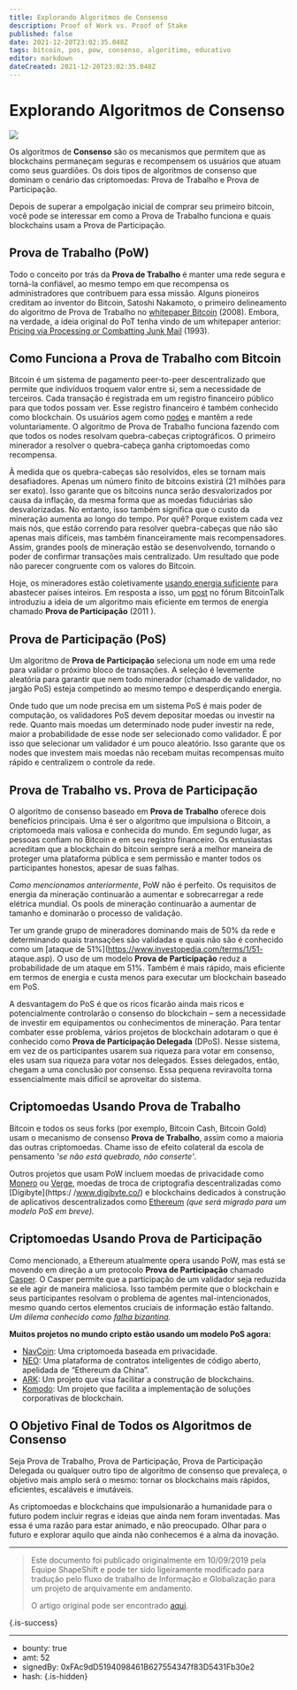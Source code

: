 ```yaml
---
title: Explorando Algoritmos de Consenso
description: Proof of Work vs. Proof of Stake
published: false
date: 2021-12-20T23:02:35.048Z
tags: bitcoin, pos, pow, consenso, algoritimo, educativo
editor: markdown
dateCreated: 2021-12-20T23:02:35.048Z
---
```


# Explorando Algoritmos de Consenso

![](https://assets.website-files.com/5e9a09610b7dce71f87f7f17/5e9f57ee07bdfea1e7ac96ac_1_tQ_nSdkltp2lDkk2IOGfnw.png)

Os algoritmos de **Consenso** são os mecanismos que permitem que as blockchains permaneçam seguras e recompensem os usuários que atuam como seus guardiões. Os dois tipos de algoritmos de consenso que dominam o cenário das criptomoedas: Prova de Trabalho e Prova de Participação.

Depois de superar a empolgação inicial de comprar seu primeiro bitcoin, você pode se interessar em como a Prova de Trabalho funciona e quais blockchains usam a Prova de Participação.<br/>

## **Prova de Trabalho** (PoW)

Todo o conceito por trás da **Prova de Trabalho** é manter uma rede segura e torná-la confiável, ao mesmo tempo em que recompensa os administradores que contribuem para essa missão. Alguns pioneiros creditam ao inventor do Bitcoin, Satoshi Nakamoto, o primeiro delineamento do algoritmo de Prova de Trabalho no [whitepaper Bitcoin](https://bitcoin.org/bitcoin.pdf) (2008). Embora, na verdade, a ideia original do PoT tenha vindo de um whitepaper anterior: [Pricing via Processing or Combatting Junk Mail](http://www.wisdom.weizmann.ac.il/~naor/PAPERS/pvp.pdf) (1993).<br/>

## Como Funciona a Prova de Trabalho com Bitcoin

Bitcoin é um sistema de pagamento peer-to-peer descentralizado que permite que indivíduos troquem valor entre si, sem a necessidade de terceiros. Cada transação é registrada em um registro financeiro público para que todos possam ver. Esse registro financeiro é também conhecido como blockchain. Os usuários agem como [nodes](https://medium.com/coinmonks/blockchain-what-is-a-node-or-masternode-and-what-does-it-do-4d9a4200938f) e mantêm a rede voluntariamente. O algoritmo de Prova de Trabalho funciona fazendo com que todos os nodes resolvam quebra-cabeças criptográficos. O primeiro minerador a resolver o quebra-cabeça ganha criptomoedas como recompensa.

À medida que os quebra-cabeças são resolvidos, eles se tornam mais desafiadores. Apenas um número finito de bitcoins existirá (21 milhões para ser exato). Isso garante que os bitcoins nunca serão desvalorizados por causa da inflação, da mesma forma que as moedas fiduciárias são desvalorizadas. No entanto, isso também significa que o custo da mineração aumenta ao longo do tempo. Por quê? Porque existem cada vez mais nós, que estão correndo para resolver quebra-cabeças que não são apenas mais difíceis, mas também financeiramente mais recompensadores. Assim, grandes pools de mineração estão se desenvolvendo, tornando o poder de confirmar transações mais centralizado. Um resultado que pode não parecer congruente com os valores do Bitcoin.

Hoje, os mineradores estão coletivamente [usando energia suficiente](https://digiconomist.net/bitcoin-energy-consumption) para abastecer países inteiros. Em resposta a isso, um [post](https://bitcointalk.org/index.php?topic=27787.0) no fórum BitcoinTalk introduziu a ideia de um algoritmo mais eficiente em termos de energia chamado **Prova de Participação** (2011 ).<br/>

## Prova de Participação (PoS)

Um algoritmo de **Prova de Participação** seleciona um node em uma rede para validar o próximo bloco de transações. A seleção é levemente aleatória para garantir que nem todo minerador (chamado de validador, no jargão PoS) esteja competindo ao mesmo tempo e desperdiçando energia.

Onde tudo que um node precisa em um sistema PoS é mais poder de computação, os validadores PoS devem depositar moedas ou investir na rede. Quanto mais moedas um determinado node puder investir na rede, maior a probabilidade de esse node ser selecionado como validador. É por isso que selecionar um validador é um pouco aleatório. Isso garante que os nodes que investem mais moedas não recebam muitas recompensas muito rápido e centralizem o controle da rede.<br/>

## Prova de Trabalho vs. Prova de Participação

O algoritmo de consenso baseado em **Prova de Trabalho** oferece dois benefícios principais. Uma é ser o algoritmo que impulsiona o Bitcoin, a criptomoeda mais valiosa e conhecida do mundo. Em segundo lugar, as pessoas confiam no Bitcoin e em seu registro financeiro. Os entusiastas acreditam que a blockchain do bitcoin sempre será a melhor maneira de proteger uma plataforma pública e sem permissão e manter todos os participantes honestos, apesar de suas falhas.

*Como mencionamos anteriormente*, PoW não é perfeito. Os requisitos de energia da mineração continuarão a aumentar e sobrecarregar a rede elétrica mundial. Os pools de mineração continuarão a aumentar de tamanho e dominarão o processo de validação.

Ter um grande grupo de mineradores dominando mais de 50% da rede e determinando quais transações são validadas e quais não são é conhecido como um [ataque de 51%](https://www.investopedia.com/terms/1/51- ataque.asp). O uso de um modelo **Prova de Participação** reduz a probabilidade de um ataque em 51%. Também é mais rápido, mais eficiente em termos de energia e custa menos para executar um blockchain baseado em PoS.

A desvantagem do PoS é que os ricos ficarão ainda mais ricos e potencialmente controlarão o consenso do blockchain – sem a necessidade de investir em equipamentos ou conhecimentos de mineração. Para tentar combater esse problema, vários projetos de blockchain adotaram o que é conhecido como **Prova de Participação Delegada** (DPoS). Nesse sistema, em vez de os participantes usarem sua riqueza para votar em consenso, eles usam sua riqueza para votar nos delegados. Esses delegados, então, chegam a uma conclusão por consenso. Essa pequena reviravolta torna essencialmente mais difícil se aproveitar do sistema.<br/>

## Criptomoedas Usando Prova de Trabalho

Bitcoin e todos os seus forks (por exemplo, Bitcoin Cash, Bitcoin Gold) usam o mecanismo de consenso **Prova de Trabalho**, assim como a maioria das outras criptomoedas. Chame isso de efeito colateral da escola de pensamento *'se não está quebrado, não conserte'*.

Outros projetos que usam PoW incluem moedas de privacidade como [Monero](https://www.getmonero.org/) ou [Verge](https://vergecurrency.com/), moedas de troca de criptografia descentralizadas como [Digibyte](https:/ /www.digibyte.co/) e blockchains dedicados à construção de aplicativos descentralizados como [Ethereum](https://www.ethereum.org/) *(que será migrado para um modelo PoS em breve).*<br/>

## Criptomoedas Usando Prova de Participação

Como mencionado, a Ethereum atualmente opera usando PoW, mas está se movendo em direção a um protocolo **Prova de Participação** chamado [Casper](https://blockgeeks.com/guides/ethereum-casper/). O Casper permite que a participação de um validador seja reduzida se ele agir de maneira maliciosa. Isso também permite que o blockchain e seus participantes resolvam o problema de agentes mal-intencionados, mesmo quando certos elementos cruciais de informação estão faltando. *Um dilema conhecido como *[*falha bizantina*](https://en.wikipedia.org/wiki/Byzantine_fault)*.*

**Muitos projetos no mundo cripto estão usando um modelo PoS agora:**

* [NavCoin](https://navcoin.org/en): Uma criptomoeda baseada em privacidade.
* [NEO](https://neo.org/): Uma plataforma de contratos inteligentes de código aberto, apelidada de “Ethereum da China”.
* [ARK](https://ark.io/): Um projeto que visa facilitar a construção de blockchains.
* [Komodo](https://komodoplatform.com/): Um projeto que facilita a implementação de soluções corporativas de blockchain.<br/>

## O Objetivo Final de Todos os Algoritmos de Consenso

Seja Prova de Trabalho, Prova de Participação, Prova de Participação Delegada ou qualquer outro tipo de algoritmo de consenso que prevaleça, o objetivo mais amplo será o mesmo: tornar os blockchains mais rápidos, eficientes, escaláveis e imutáveis.

As criptomoedas e blockchains que impulsionarão a humanidade para o futuro podem incluir regras e ideias que ainda nem foram inventadas. Mas essa é uma razão para estar animado, e não preocupado. Olhar para o futuro e explorar aquilo que ainda não conhecemos é a alma da inovação.

---

> Este documento foi publicado originalmente em 10/09/2019 pela Equipe ShapeShift e pode ter sido ligeiramente modificado para tradução pelo fluxo de trabalho de Informação e Globalização para um projeto de arquivamente em andamento.
>
> O artigo original pode ser encontrado [aqui](https://shapeshift.com/library/exploring-consensus-algorithms).


{.is-success}

---

- bounty: true
- amt: 52
- signedBy: 0xFAc9dD5194098461B627554347f83D5431Fb30e2
- hash: 
{.is-hidden}
